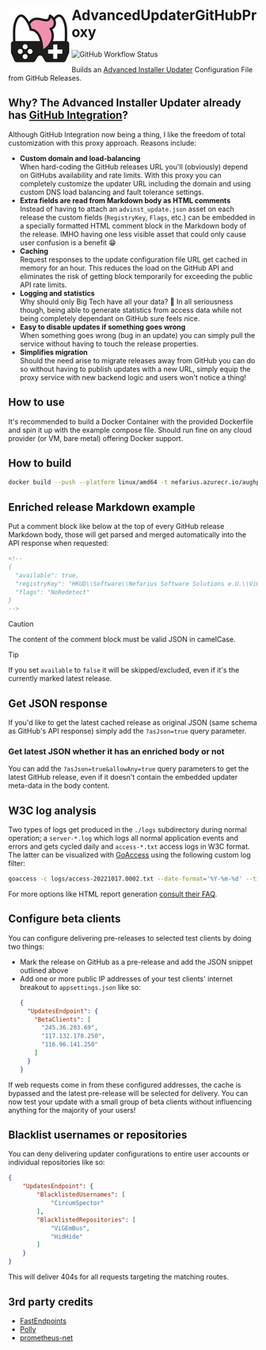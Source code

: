 # <img src="assets/NSS-128x128.png" align="left" />AdvancedUpdaterGitHubProxy

![GitHub Workflow Status](https://img.shields.io/github/actions/workflow/status/nefarius/AdvancedUpdaterGitHubProxy/docker-image.yml)

Builds an [Advanced Installer Updater](https://www.advancedinstaller.com/user-guide/updater.html) Configuration File
from GitHub Releases.

## Why? The Advanced Installer Updater already has [GitHub Integration](https://www.advancedinstaller.com/user-guide/qa-github-updater-integration.html#qa-github-updater-integration)?

Although GitHub Integration now being a thing, I like the freedom of total customization with this proxy approach.
Reasons include:

- **Custom domain and load-balancing**  
  When hard-coding the GitHub releases URL you'll (obviously) depend on GitHubs availability and rate limits. With this
  proxy you can completely customize the updater URL including the domain and using custom DNS load balancing and fault
  tolerance settings.
- **Extra fields are read from Markdown body as HTML comments**  
  Instead of having to attach an `advinst_update.json` asset on each release the custom fields (`RegistryKey`, `Flags`,
  etc.) can be embedded in a specially formatted HTML comment block in the Markdown body of the release. IMHO having one
  less visible asset that could only cause user confusion is a benefit 😁
- **Caching**  
  Request responses to the update configuration file URL get cached in memory for an hour. This reduces the load on the
  GitHub API and eliminates the risk of getting block temporarily for exceeding the public API rate limits.
- **Logging and statistics**  
  Why should only Big Tech have all your data? 🤣 In all seriousness though, being able to generate statistics from
  access data while not being completely dependant on GitHub sure feels nice.
- **Easy to disable updates if something goes wrong**  
  When something goes wrong (bug in an update) you can simply pull the service without having to touch the release
  properties.
- **Simplifies migration**  
  Should the need arise to migrate releases away from GitHub you can do so without having to publish updates with a new
  URL, simply equip the proxy service with new backend logic and users won't notice a thing!

## How to use

It's recommended to build a Docker Container with the provided Dockerfile and spin it up with the example compose file.
Should run fine on any cloud provider (or VM, bare metal) offering Docker support.

## How to build

```bash
docker build --push --platform linux/amd64 -t nefarius.azurecr.io/aughp:dev .
```

## Enriched release Markdown example

Put a comment block like below at the top of every GitHub release Markdown body, those will get parsed and merged
automatically into the API response when requested:

```md
<!--
{
  "available": true,
  "registryKey": "HKUD\\Software\\Nefarius Software Solutions e.U.\\ViGEm Bus Driver\\Version",
  "flags": "NoRedetect"
}
-->
```

> [!CAUTION]
> The content of the comment block must be valid JSON in camelCase.

> [!TIP]
> If you set `available` to `false` it will be skipped/excluded, even if it's the currently marked latest release.

## Get JSON response

If you'd like to get the latest cached release as original JSON (same schema as GitHub's API response) simply add the
`?asJson=true` query parameter.

### Get latest JSON whether it has an enriched body or not

You can add the `?asJson=true&allowAny=true` query parameters to get the latest GitHub release, even if it doesn't
contain the embedded updater meta-data in the body content.

## W3C log analysis

Two types of logs get produced in the `./logs` subdirectory during normal operation; a `server-*.log` which logs all
normal application events and errors and gets cycled daily and `access-*.txt` access logs in W3C format. The latter can
be visualized with [GoAccess](https://goaccess.io/) using the following custom log filter:

```bash
goaccess -c logs/access-20221017.0002.txt --date-format='%Y-%m-%d' --time-format='%H:%M:%S' --log-format='%d %t %h %^ %^ %^ %^ %m %U %^ %s %L %^ %v %u %^ %^'
```

For more options like HTML report generation [consult their FAQ](https://goaccess.io/faq).

## Configure beta clients

You can configure delivering pre-releases to selected test clients by doing two things:

- Mark the release on GitHub as a pre-release and add the JSON snippet outlined above
- Add one or more public IP addresses of your test clients' internet breakout to `appsettings.json` like so:
  ```json
  {
    "UpdatesEndpoint": {
      "BetaClients": [
        "245.36.203.69",
        "117.132.178.250",
        "116.96.141.250"
      ]
    }
  }
  ```   

If web requests come in from these configured addresses, the cache is bypassed and the latest pre-release will be
selected for delivery. You can now test your update with a small group of beta clients without influencing anything for
the majority of your users!

## Blacklist usernames or repositories

You can deny delivering updater configurations to entire user accounts or individual repositories like so:

```json
{
    "UpdatesEndpoint": {
        "BlacklistedUsernames": [
            "CircumSpector"
        ],
        "BlacklistedRepositories": [
            "ViGEmBus",
            "HidHide"
        ]
    }
}
```

This will deliver 404s for all requests targeting the matching routes.

## 3rd party credits

- [FastEndpoints](https://github.com/FastEndpoints/Library)
- [Polly](https://github.com/App-vNext/Polly)
- [prometheus-net](https://github.com/prometheus-net/prometheus-net)
